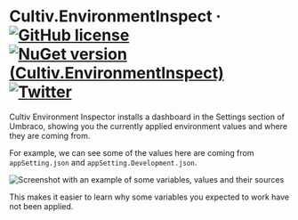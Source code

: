 # Cultiv.EnvironmentInspect &middot; [![GitHub license](https://img.shields.io/badge/license-MIT-blue.svg)](LICENSE) [![NuGet version (Cultiv.EnvironmentInspect)](https://img.shields.io/nuget/v/Cultiv.EnvironmentInspect.svg)](https://www.nuget.org/packages/Cultiv.EnvironmentInspect/) [![Twitter](https://img.shields.io/twitter/follow/cultiv.svg?style=social&label=Follow)](https://twitter.com/intent/follow?screen_name=cultiv)


Cultiv Environment Inspector installs a dashboard in the Settings section of Umbraco, showing you the currently applied environment values and where they are coming from.

For example, we can see some of the values here are coming from `appSetting.json` and `appSetting.Development.json`. 

![Screenshot with an example of some variables, values and their sources](http://raw.github.com/nul800sebastiaan/Cultiv.EnvironmentInspect/main/example.png)

This makes it easier to learn why some variables you expected to work have not been applied.
